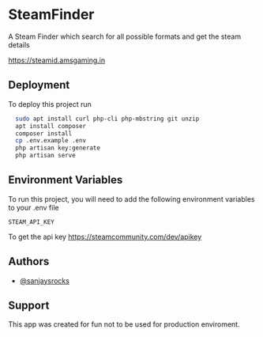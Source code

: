 # SteamFinder
A Steam Finder which search for all possible formats and get the steam details

https://steamid.amsgaming.in
## Deployment

To deploy this project run

```bash
  sudo apt install curl php-cli php-mbstring git unzip
  apt install composer
  composer install
  cp .env.example .env
  php artisan key:generate
  php artisan serve
```

  
## Environment Variables

To run this project, you will need to add the following environment variables to your .env file

`STEAM_API_KEY`

To get the api key https://steamcommunity.com/dev/apikey

## Authors

- [@sanjaysrocks](https://www.github.com/sanjaysrocks)

  
## Support

This app was created for fun not to be used for production enviroment.
  
